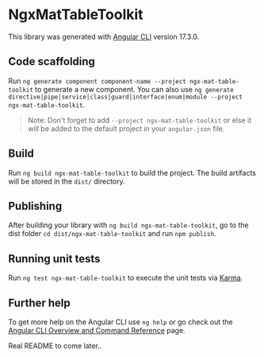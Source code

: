 # NgxMatTableToolkit

This library was generated with [Angular CLI](https://github.com/angular/angular-cli) version 17.3.0.

## Code scaffolding

Run `ng generate component component-name --project ngx-mat-table-toolkit` to generate a new component. You can also use `ng generate directive|pipe|service|class|guard|interface|enum|module --project ngx-mat-table-toolkit`.
> Note: Don't forget to add `--project ngx-mat-table-toolkit` or else it will be added to the default project in your `angular.json` file. 

## Build

Run `ng build ngx-mat-table-toolkit` to build the project. The build artifacts will be stored in the `dist/` directory.

## Publishing

After building your library with `ng build ngx-mat-table-toolkit`, go to the dist folder `cd dist/ngx-mat-table-toolkit` and run `npm publish`.

## Running unit tests

Run `ng test ngx-mat-table-toolkit` to execute the unit tests via [Karma](https://karma-runner.github.io).

## Further help

To get more help on the Angular CLI use `ng help` or go check out the [Angular CLI Overview and Command Reference](https://angular.io/cli) page.

Real README to come later..